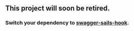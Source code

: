 ## This project will soon be retired.

### Switch your dependency to [swagger-sails-hook](https://www.npmjs.com/package/swagger-sails-hook).
